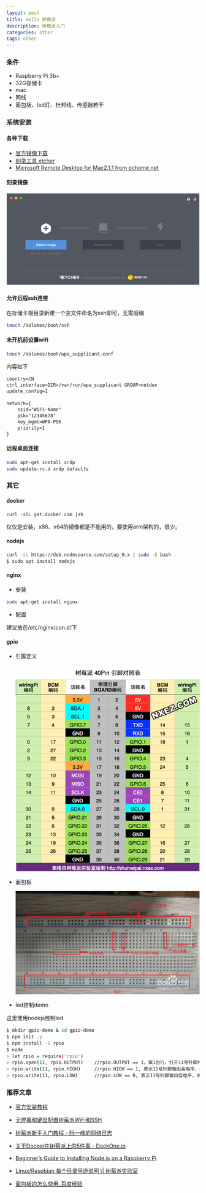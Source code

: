 ```yaml
---
layout: post
title: Hello 树莓派
description: 树莓派入门
categories: other
tags: other
---
```


### 条件

- Raspberry Pi 3b+
- 32G存储卡
- mac
- 网线
- 面包板、led灯、杜邦线、传感器若干

### 系统安装

#### 各种下载

- [官方镜像下载](https://www.raspberrypi.org/downloads/raspbian/)
- [刻录工具 etcher](https://etcher.io/)
- [Microsoft Remote Desktop for Mac2.1.1 from pchome.net](https://download.pchome.net/internet/server/remote/download-67720.html)

#### 刻录镜像

![images](/images/2018/hello-rpi/etcher.gif)

#### 允许远程ssh连接

在存储卡根目录新建一个空文件命名为ssh即可，无需后缀

```sh
touch /Volumes/boot/ssh
```

#### 未开机前设置wifi

```sh
touch /Volumes/boot/wpa_supplicant.conf
```

内容如下

```text
country=CN
ctrl_interface=DIR=/var/run/wpa_supplicant GROUP=netdev
update_config=1

network={
    ssid="WiFi-Name"
    psk="12345678"
    key_mgmt=WPA-PSK
    priority=1
}
```

#### 远程桌面连接

```sh
sudo apt-get install xrdp
sudo update-rc.d xrdp defaults
```

### 其它

#### docker

```
curl -sSL get.docker.com |sh
```

仅仅是安装，x86、x64的镜像都是不能用的，要使用arm架构的，很少。

#### nodejs

```sh
curl -sL https://deb.nodesource.com/setup_9.x | sudo -E bash -
$ sudo apt install nodejs
```

#### nginx

- 安装

```sh
sudo apt-get install nginx
```

- 配置

建议放在/etc/nginx/con.d/下

#### gpio

- 引脚定义

    ![树莓派40Pin引脚对照表](/images/2018/hello-rpi/rpi-pins-40-0.png)

- 面包板

    ![面包板的使用](/images/2018/hello-rpi/rpi-bread-board.jpg)

- led控制demo

这里使用nodejs控制led

```sh
$ mkdir gpio-demo & cd gpio-demo
$ npm init -y
$ npm install -S rpio
$ node
> let rpio = require('rpio')
> rpio.open(11, rpio.OUTPUT)    //rpio.OUTPUT == 1，填1也行，打开11号针脚作为输出
> rpio.write(11, rpio.HIGH)     //rpio.HIGH == 1, 表示11号针脚输出高电平，打开led灯
> rpio.write(11, rpio.LOW)      //rpio.LOW == 0, 表示11号针脚输出低电平，关闭led灯
```

### 推荐文章

- [官方安装教程](https://www.raspberrypi.org/documentation/installation/installing-images/README.md)

- [无屏幕和键盘配置树莓派WiFi和SSH](http://shumeipai.nxez.com/2017/09/13/raspberry-pi-network-configuration-before-boot.html)

- [树莓派新手入门教程 - 阮一峰的网络日志](http://www.ruanyifeng.com/blog/2017/06/raspberry-pi-tutorial.html)

- [关于Docker在树莓派上的5件事 - DockOne.io](http://dockone.io/article/1732)

- [Beginner’s Guide to Installing Node.js on a Raspberry Pi](http://thisdavej.com/beginners-guide-to-installing-node-js-on-a-raspberry-pi/#install-node)

- [Linux/Raspbian 每个目录用途说明 \\| 树莓派实验室](http://shumeipai.nxez.com/2018/01/05/directory-introduction-in-raspbian.html#more-3769)

- [面包板的怎么使用_百度经验](https://jingyan.baidu.com/article/851fbc37a8b5053e1f15abb0.html)